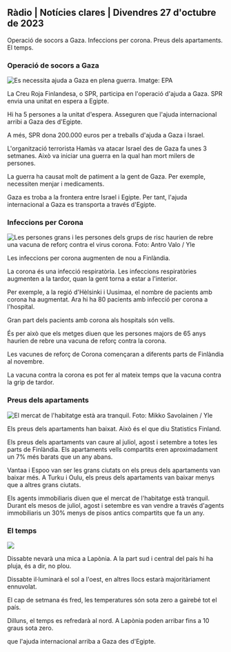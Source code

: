 ## Ràdio \| Notícies clares \| Divendres 27 d'octubre de 2023

Operació de socors a Gaza. Infeccions per corona. Preus dels apartaments. El temps.

### Operació de socors a Gaza

![Es necessita ajuda a Gaza en plena guerra. Imatge: EPA](https://images.cdn.yle.fi/image/upload/c_crop,h_3780,w_6720,x_0,y_700/ar_1.777777777777777,c_fill,g_faces,h_675,w_1201:eco/0dp_auto/f_auto/fl_lossy/v1698396491/39-1192101653b784c2d563)

La Creu Roja Finlandesa, o SPR, participa en l'operació d'ajuda a Gaza. SPR envia una unitat en espera a Egipte.

Hi ha 5 persones a la unitat d'espera. Asseguren que l'ajuda internacional arribi a Gaza des d'Egipte.

A més, SPR dona 200.000 euros per a treballs d'ajuda a Gaza i Israel.

L'organització terrorista Hamàs va atacar Israel des de Gaza fa unes 3 setmanes. Això va iniciar una guerra en la qual han mort milers de persones.

La guerra ha causat molt de patiment a la gent de Gaza. Per exemple, necessiten menjar i medicaments.

Gaza es troba a la frontera entre Israel i Egipte. Per tant, l'ajuda internacional a Gaza es transporta a través d'Egipte.

### Infeccions per Corona

![Les persones grans i les persones dels grups de risc haurien de rebre una vacuna de reforç contra el virus corona. Foto: Antro Valo / Yle](https://images.cdn.yle.fi/image/upload/c_crop,h_3510,w_6240,x_0,y_400/ar_1.7777777777777777,c_fill,g_faces,h_6710./d_r1_201./0.0.q_auto:eco/f_auto/fl_lossy/v1670569792/39-933588623dccc01a881)

Les infeccions per corona augmenten de nou a Finlàndia.

La corona és una infecció respiratòria. Les infeccions respiratòries augmenten a la tardor, quan la gent torna a estar a l'interior.

Per exemple, a la regió d'Hèlsinki i Uusimaa, el nombre de pacients amb corona ha augmentat. Ara hi ha 80 pacients amb infecció per corona a l'hospital.

Gran part dels pacients amb corona als hospitals són vells.

És per això que els metges diuen que les persones majors de 65 anys haurien de rebre una vacuna de reforç contra la corona.

Les vacunes de reforç de Corona començaran a diferents parts de Finlàndia al novembre.

La vacuna contra la corona es pot fer al mateix temps que la vacuna contra la grip de tardor.

### Preus dels apartaments

![El mercat de l'habitatge està ara tranquil. Foto: Mikko Savolainen / Yle](https://images.cdn.yle.fi/image/upload/c_crop,h_3348,w_5952,x_0,y_483/ar_1.7777777777777777,c_fill,g_faces,h_1270,w_1201.q_auto:eco/f_auto/fl_lossy/v1694415905/39-117017864fea8c7baf74)

Els preus dels apartaments han baixat. Això és el que diu Statistics Finland.

Els preus dels apartaments van caure al juliol, agost i setembre a totes les parts de Finlàndia. Els apartaments vells compartits eren aproximadament un 7% més barats que un any abans.

Vantaa i Espoo van ser les grans ciutats on els preus dels apartaments van baixar més. A Turku i Oulu, els preus dels apartaments van baixar menys que a altres grans ciutats.

Els agents immobiliaris diuen que el mercat de l'habitatge està tranquil. Durant els mesos de juliol, agost i setembre es van vendre a través d'agents immobiliaris un 30% menys de pisos antics compartits que fa un any.

### El temps

![](https://images.cdn.yle.fi/image/upload/c_crop,h_1080,w_1919,x_0,y_0/ar_1.777777777777777,c_fill,g_faces,h_675,w_1200/dpr_auto1eco.0/dpr_1eco:0/dpr_autof_auto/fl_lossy/v1698421548/39-1192510653bdb0fbe9af)

Dissabte nevarà una mica a Lapònia. A la part sud i central del país hi ha pluja, és a dir, no plou.

Dissabte il·luminarà el sol a l'oest, en altres llocs estarà majoritàriament ennuvolat.

El cap de setmana és fred, les temperatures són sota zero a gairebé tot el país.

Dilluns, el temps es refredarà al nord. A Lapònia poden arribar fins a 10 graus sota zero.

que l'ajuda internacional arriba a Gaza des d'Egipte.